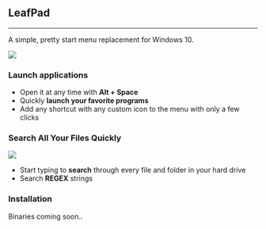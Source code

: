## LeafPad
---
A simple, pretty start menu replacement for Windows 10.

![](Docs/graphics/gif-3.png)

### Launch applications

- Open it at any time with **Alt + Space**
- Quickly **launch your favorite programs**
- Add any shortcut with any custom icon to the menu with only a few clicks

### Search All Your Files Quickly

![](Docs/graphics/gif-4.png)
- Start typing to **search** through every file and folder in your hard drive
- Search **REGEX** strings

### Installation

Binaries coming soon..
